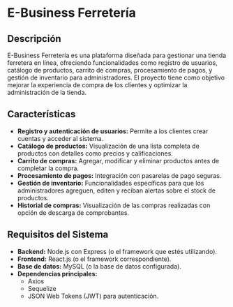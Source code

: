 # E-Business Ferretería

## Descripción
E-Business Ferretería es una plataforma diseñada para gestionar una tienda ferretera en línea, ofreciendo funcionalidades como registro de usuarios, catálogo de productos, carrito de compras, procesamiento de pagos, y gestión de inventario para administradores. El proyecto tiene como objetivo mejorar la experiencia de compra de los clientes y optimizar la administración de la tienda.
## Características
- **Registro y autenticación de usuarios:** Permite a los clientes crear cuentas y acceder al sistema.
- **Catálogo de productos:** Visualización de una lista completa de productos con detalles como precios y calificaciones.
- **Carrito de compras:** Agregar, modificar y eliminar productos antes de completar la compra.
- **Procesamiento de pagos:** Integración con pasarelas de pago seguras.
- **Gestión de inventario:** Funcionalidades específicas para que los administradores agreguen, editen y reciban alertas sobre el stock de productos.
- **Historial de compras:** Visualización de las compras realizadas con opción de descarga de comprobantes.
## Requisitos del Sistema
- **Backend:** Node.js con Express (o el framework que estés utilizando).
- **Frontend:** React.js (o el framework correspondiente).
- **Base de datos:** MySQL (o la base de datos configurada).
- **Dependencias principales:** 
  - Axios
  - Sequelize
  - JSON Web Tokens (JWT) para autenticación.
